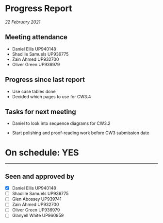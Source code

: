 # Progress Report

*22 February 2021*

## Meeting attendance

- Daniel Ellis UP940148
- Shadille Samuels UP939775
- Zain Ahmed UP932700
- Oliver Green UP936979

## Progress since last report

- Use case tables done
- Decided which pages to use for CW3.4

## Tasks for next meeting

- Daniel to look into sequence diagrams for CW3.2

- Start polishing and proof-reading work before CW3 submission date

# On schedule: YES

---

## Seen and approved by

* [X] Daniel Ellis UP940148
* [ ] Shadille Samuels UP939775
* [ ] Glen Abossey UP939741
* [ ] Zain Ahmed UP932700
* [ ] Oliver Green UP936979
* [ ] Glanyell White UP960959
